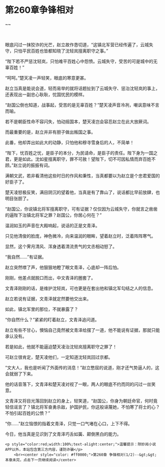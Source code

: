 # 第260章争锋相对
~~
    	    <p name="pagetop" href="javascript:void(0);" onclick="return false" style="line-height: 35px;padding: 10px;color: #333;"> </p><p>眼底闪过一抹狡诈的光芒，赵立故作恳切道，“这镇北军营已经传遍了，云城失守，只怕平民百姓也皆都知晓了沈轻岚擅离职守之事。”</p><p>“陛下若不严惩沈轻岚，只怕难平百姓心中怨愤。云城失守，受苦的可是城中的无辜百姓！”</p><p>“呵呵。”楚天凌一声轻笑，眼底的寒意更甚。</p><p>赵立当真是能说会道，轻而易举的就将话题扯到了云城失守、惩治沈轻岚的事上，还表现出一副忠心耿耿，忧国忧民的模样。</p><p>“赵国公倒也知道，战事起，受苦的是无辜百姓？”楚天凌声音冷冽，嘲讽意味不言而喻。</p><p>若不是朝臣性命不容闪失，怕动摇国本，楚天凌岂会容忍赵立在此大放厥词。</p><p>而最重要的是，赵立并非有胆子做出叛国之事。</p><p>此番，他却弄出如此大的动静，只怕他和穆寻雪身后的人，不简单！</p><p>“陛下，忧百姓之忧，是臣子的本分，为民请命，是臣子的责任。陛下身为一国之君，更是如此。沈如星擅离职守，罪不可赦！望陛下，切不可因私情而弃百姓不顾。”赵立说的振振有词。</p><p>满朝文武，若非看清他这些时日的作风和秉性，当真都要以为赵立是个忠君爱国的好臣子了。</p><p>楚天凌怒极反笑，满目阴沉的望着他，当真是有了靠山了，说话都比早前放肆，也明目张胆了。</p><p>“赵国公，你说镇北将军擅离职守，可有证据？仅仅因为云城失守，你就言之凿凿的逼陛下治镇北将军之罪？赵国公，你居心何在？”</p><p>温润如玉的声音在大殿响起，说话的正是文青泽。</p><p>只见他清俊的脸庞，神色微冷，向来温润的眼眸，望着赵立时，泛着阵阵寒气。</p><p>显然，这个霁月清风、浑身透着清流贵气的文丞相动怒了。</p><p>“我自然……”有证据。</p><p>赵立突然噤了声，他狠狠地瞪了眼文青泽，心底却一阵后怕。</p><p>刚刚，他差点就脱口而出，中文青泽的圈套了。</p><p>文青泽刚刚的话，是维护沈轻岚，可也更是在套出他和镇北军勾结之人的信息。</p><p>赵立若说有证据，文青泽就定然要他交出来。</p><p>如此，镇北军里的那位，不就暴露了？</p><p>“你自然什么？”紧紧的盯着赵立，文青泽追问道。</p><p>赵立有些不甘心，懊恼自己竟然被文青泽给摆了一道，他不能说有证据，那就只能承认没有。</p><p>若是如此，他就不能逼迫楚天凌治沈轻岚擅离职守之罪了！</p><p>可赵立很肯定，楚天凌他们，一定知道沈轻岚回过京都。</p><p>“文大人，我也是听闻了外面传的消息！”赵立憋屈的说道，刚才还气势逼人的，这会就弱了下来。</p><p>他的话音落下，文青泽和楚天凌对视了一眼，两人的眼底不约而同的闪过一丝笑意。</p><p>文青泽又将目光落回到赵立的身上，轻笑道，“赵国公，你身为朝廷命官，何时竟轻信谣言了？镇北将军奋勇杀敌，护国护民，你这般诬蔑她，不怕寒了将士的心？不怕引起百姓的公愤？”</p><p>“你……”赵立恼恨的指着文青泽，只觉一口气堵在心口，上下不得。</p><p>今日，他当真是见识到了文青泽巧舌如簧、颠倒黑白的能力。</p>
    	
   	<p style="color:red;width:100%;text-alight:center;">温馨提示：除妙阅小说APP以外，本站包含第三方内容，谨防诈骗</p>
    	<br><center style="color: #ff0000;">第260章 争锋相对(1/2)--&gt;&gt;本章未完，点击下一页继续阅读</center>
    	